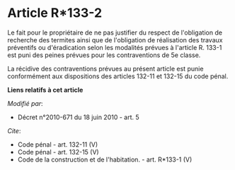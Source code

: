 # Article R*133-2

Le fait pour le propriétaire de ne pas justifier du respect de l'obligation de recherche des termites ainsi que de
l'obligation de réalisation des travaux préventifs ou d'éradication selon les modalités prévues à l'article R. 133-1 est puni
des peines prévues pour les contraventions de 5e classe. 

La récidive des contraventions prévues au présent article est punie conformément aux dispositions des articles 132-11 et
132-15 du code pénal.

**Liens relatifs à cet article**

_Modifié par_:

  - Décret n°2010-671 du 18 juin 2010 - art. 5

_Cite_:

  - Code pénal - art. 132-11 (V)
  - Code pénal - art. 132-15 (V)
  - Code de la construction et de l'habitation. - art. R*133-1 (V)
